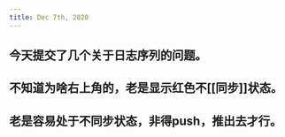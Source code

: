 ```yaml
---
title: Dec 7th, 2020
---
```


## 今天提交了几个关于日志序列的问题。
## 不知道为啥右上角的，老是显示红色不[[同步]]状态。
## 老是容易处于不同步状态，非得push，推出去才行。
##

